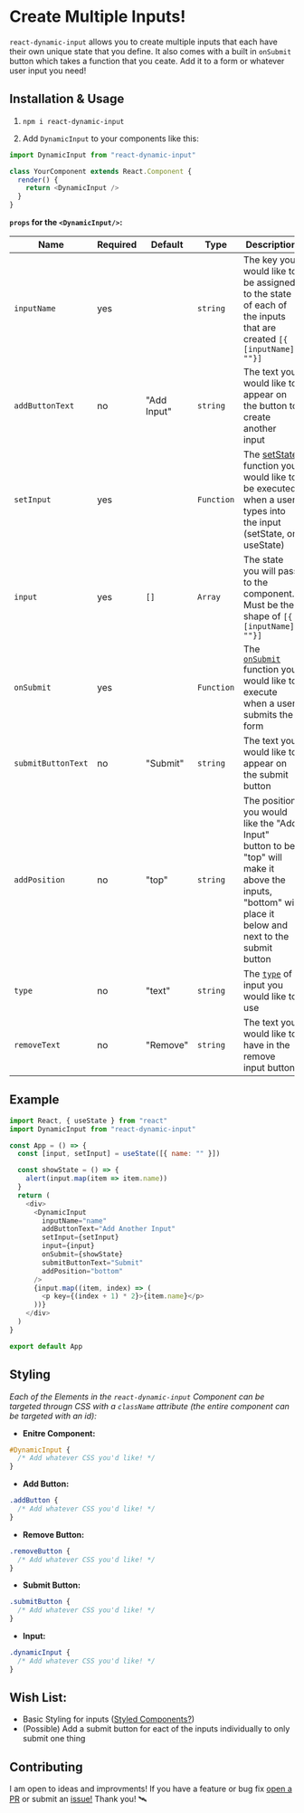 # Create Multiple Inputs!

`react-dynamic-input` allows you to create multiple inputs that each have their own unique state that you define. It also comes with a built in `onSubmit` button which takes a function that you ceate. Add it to a form or whatever user input you need!

## Installation & Usage

1. `npm i react-dynamic-input`

2. Add `DynamicInput` to your components like this:

```js
import DynamicInput from "react-dynamic-input"

class YourComponent extends React.Component {
  render() {
    return <DynamicInput />
  }
}
```

**`props` for the `<DynamicInput/>`:**

| Name               | Required | Default     | Type       | Description                                                                                                                                                       |
| ------------------ | -------- | ----------- | ---------- | ----------------------------------------------------------------------------------------------------------------------------------------------------------------- |
| `inputName`        | yes      |             | `string`   | The key you would like to be assigned to the state of each of the inputs that are created `[{ [inputName]: ""}]`                                                  |
| `addButtonText`    | no       | "Add Input" | `string`   | The text you would like to appear on the button to create another input                                                                                           |
| `setInput`         | yes      |             | `Function` | The [setState](https://reactjs.org/docs/state-and-lifecycle.html) function you would like to be executed when a user types into the input (setState, or useState) |
| `input`            | yes      | `[]`        | `Array`    | The state you will pass to the component. Must be the shape of `[{ [inputName]: ""}]`                                                                             |
| `onSubmit`         | yes      |             | `Function` | The [`onSubmit`](https://developer.mozilla.org/en-US/docs/Web/API/GlobalEventHandlers/onsubmit) function you would like to execute when a user submits the form   |
| `submitButtonText` | no       | "Submit"    | `string`   | The text you would like to appear on the submit button                                                                                                            |
| `addPosition`      | no       | "top"       | `string`   | The position you would like the "Add Input" button to be. "top" will make it above the inputs, "bottom" will place it below and next to the submit button         |
| `type`             | no       | "text"      | `string`   | The [`type`](https://developer.mozilla.org/en-US/docs/Web/HTML/Element/input#Form_%3Cinput%3E_types) of input you would like to use                               |
| `removeText`       | no       | "Remove"    | `string`   | The text you would like to have in the remove input button                                                                                                        |

## Example

```js
import React, { useState } from "react"
import DynamicInput from "react-dynamic-input"

const App = () => {
  const [input, setInput] = useState([{ name: "" }])

  const showState = () => {
    alert(input.map(item => item.name))
  }
  return (
    <div>
      <DynamicInput
        inputName="name"
        addButtonText="Add Another Input"
        setInput={setInput}
        input={input}
        onSubmit={showState}
        submitButtonText="Submit"
        addPosition="bottom"
      />
      {input.map((item, index) => (
        <p key={(index + 1) * 2}>{item.name}</p>
      ))}
    </div>
  )
}

export default App
```

## Styling

_Each of the Elements in the `react-dynamic-input` Component can be targeted througn CSS with a `className` attribute (the entire component can be targeted with an id):_

- **Enitre Component:**

```css
#DynamicInput {
  /* Add whatever CSS you'd like! */
}
```

- **Add Button:**

```css
.addButton {
  /* Add whatever CSS you'd like! */
}
```

- **Remove Button:**

```css
.removeButton {
  /* Add whatever CSS you'd like! */
}
```

- **Submit Button:**

```css
.submitButton {
  /* Add whatever CSS you'd like! */
}
```

- **Input:**

```css
.dynamicInput {
  /* Add whatever CSS you'd like! */
}
```

## Wish List:

- Basic Styling for inputs ([Styled Components?](https://www.styled-components.com/))
- (Possible) Add a submit button for eact of the inputs individually to only submit one thing

## Contributing

I am open to ideas and improvments! If you have a feature or bug fix [open a PR](https://github.com/Kyle-Ski/react-dynamic-input/pulls) or submit an [issue!](https://github.com/Kyle-Ski/react-dynamic-input/issues) Thank you! 🛰
